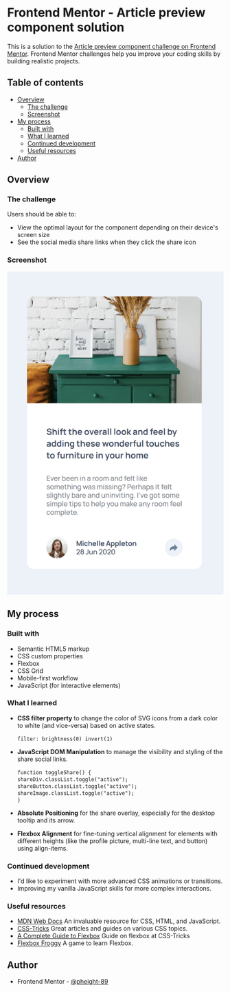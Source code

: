 # Frontend Mentor - Article preview component solution

This is a solution to the [Article preview component challenge on Frontend Mentor](https://www.frontendmentor.io/challenges/article-preview-component-dYBN_pYFT). Frontend Mentor challenges help you improve your coding skills by building realistic projects.

## Table of contents

- [Overview](#overview)
  - [The challenge](#the-challenge)
  - [Screenshot](#screenshot)
- [My process](#my-process)
  - [Built with](#built-with)
  - [What I learned](#what-i-learned)
  - [Continued development](#continued-development)
  - [Useful resources](#useful-resources)
- [Author](#author)

## Overview

### The challenge

Users should be able to:

- View the optimal layout for the component depending on their device's screen size
- See the social media share links when they click the share icon

### Screenshot

![mobile design screenshot](/images/screenshot.png)

## My process

### Built with

- Semantic HTML5 markup
- CSS custom properties
- Flexbox
- CSS Grid
- Mobile-first workflow
- JavaScript (for interactive elements)

### What I learned

- **CSS filter property** to change the color of SVG icons from a dark color to white (and vice-versa) based on active states.
  ```
  filter: brightness(0) invert(1)
  ```
- **JavaScript DOM Manipulation** to manage the visibility and styling of the share social links.

  ```
  function toggleShare() {
  shareDiv.classList.toggle("active");
  shareButton.classList.toggle("active");
  shareImage.classList.toggle("active");
  }
  ```

- **Absolute Positioning** for the share overlay, especially for the desktop tooltip and its arrow.
- **Flexbox Alignment** for fine-tuning vertical alignment for elements with different heights (like the profile picture, multi-line text, and button) using align-items.

### Continued development

- I'd like to experiment with more advanced CSS animations or transitions.
- Improving my vanilla JavaScript skills for more complex interactions.

### Useful resources

- [MDN Web Docs](https://developer.mozilla.org/en-US/) An invaluable resource for CSS, HTML, and JavaScript.
- [CSS-Tricks](https://css-tricks.com/) Great articles and guides on various CSS topics.
- [A Complete Guide to Flexbox](https://css-tricks.com/snippets/css/a-guide-to-flexbox/) Guide on flexbox at CSS-Tricks
- [Flexbox Froggy](https://flexboxfroggy.com/) A game to learn Flexbox.

## Author

- Frontend Mentor - [@pheight-89](https://www.frontendmentor.io/profile/pheight-89)
